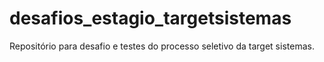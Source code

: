 # desafios_estagio_targetsistemas
Repositório para desafio e testes do processo seletivo da target sistemas.
